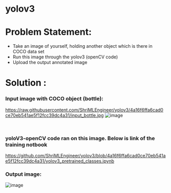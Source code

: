 # yolov3

# Problem Statement:
- Take an image of yourself, holding another object which is there in COCO data set
- Run this image through the yolov3 (openCV code)
- Upload the output annotated image

# Solution :

### Input image with COCO object (bottle):
https://raw.githubusercontent.com/ShriMLEngineer/yolov3/4a16f6ffa6cad0ce70eb541ae5f12fcc39dc4a31/input_bottle.jpg
![image](https://user-images.githubusercontent.com/126147358/226149183-2e466c1c-3719-46f9-bdb9-ad819f52e325.png)

<br>

### yoloV3-openCV code ran on this image. Below is link of the training notbook
https://github.com/ShriMLEngineer/yolov3/blob/4a16f6ffa6cad0ce70eb541ae5f12fcc39dc4a31/yolov3_pretrained_classes.ipynb


### Output image:
![image](https://user-images.githubusercontent.com/126147358/226149194-f1f4d6c7-fb9d-4409-ba2f-cd933567e68a.png)


